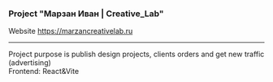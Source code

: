  
<h3> 
  Project "Марзан Иван | Creative_Lab"
</h3>

Website https://marzancreativelab.ru
<hr>
Project purpose is publish design projects, clients orders and get new traffic (advertising) <br>
Frontend: React&Vite
